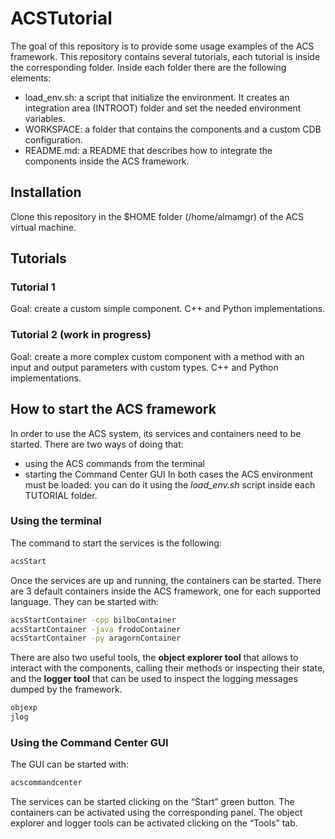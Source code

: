 # ACSTutorial

The goal of this repository is to provide some usage examples of the ACS framework. This repository contains several tutorials, each tutorial is inside the corresponding folder. Inside each folder there are the following elements:

* load_env.sh: a script that initialize the environment. It creates an integration area (INTROOT) folder and set the needed environment variables.
* WORKSPACE: a folder that contains the components and a custom CDB configuration.
* README.md: a README that describes how to integrate the components inside the ACS framework.

## Installation
Clone this repository in the $HOME folder (/home/almamgr) of the ACS virtual machine.

## Tutorials 

### Tutorial 1
Goal: create a custom simple component. C++ and Python implementations.

### Tutorial 2 (work in progress)
Goal: create a more complex custom component with a method with an input and output parameters with custom types. C++ and Python implementations.


## How to start the ACS framework

In order to use the ACS system, its services and containers need to be started. There are two ways of doing that:
* using the ACS commands from the terminal
* starting the Command Center GUI
In both cases the ACS environment must be loaded: you can do it using the *load_env.sh* script inside each TUTORIAL folder.

### Using the terminal
The command to start the services is the following:
```bash
acsStart
```
Once the services are up and running, the containers can be started. There are 3 default containers inside the ACS framework, one for each supported language. They can be started with:
```bash
acsStartContainer -cpp bilboContainer
acsStartContainer -java frodoContainer
acsStartContainer -py aragornContainer
```
There are also two useful tools, the **object explorer tool** that allows to interact with the components, calling their methods or inspecting their state, and the **logger tool** that can be used to inspect the logging messages dumped by the framework.
```bash
objexp
jlog
```

### Using the Command Center GUI
The GUI can be started with:
```bash
acscommandcenter
```
The services can be started clicking on the “Start” green button. The containers can be activated using the corresponding panel. The object explorer and logger tools can be activated clicking on the “Tools” tab.